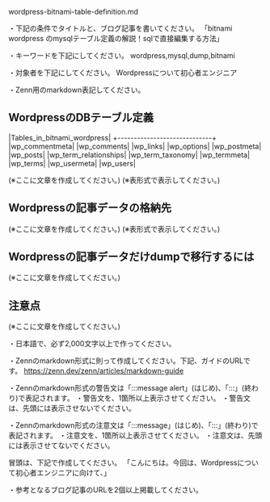 wordpress-bitnami-table-definition.md

・下記の条件でタイトルと、ブログ記事を書いてください。
「bitnami wordpress のmysqlテーブル定義の解説！sqlで直接編集する方法」

・キーワードを下記にしてください。
wordpress,mysql,dump,bitnami
 
・対象者を下記にしてください。
        Wordpressについて初心者エンジニア

・Zenn用のmarkdown表記してください。



## WordpressのDBテーブル定義
|Tables_in_bitnami_wordpress|
+-----------------------------+
|wp_commentmeta|
|wp_comments|
|wp_links|
|wp_options|
|wp_postmeta|
|wp_posts|
|wp_term_relationships|
|wp_term_taxonomy|
|wp_termmeta|
|wp_terms|
|wp_usermeta|
|wp_users|

(※ここに文章を作成してください。)
(※表形式で表示してください。)

## Wordpressの記事データの格納先
(※ここに文章を作成してください。)
(※表形式で表示してください。)

## Wordpressの記事データだけdumpで移行するには
(※ここに文章を作成してください。)

## 注意点
(※ここに文章を作成してください。)



・日本語で、必ず2,000文字以上で作ってください。


・Zennのmarkdown形式に則って作成してください。下記、ガイドのURLです。
https://zenn.dev/zenn/articles/markdown-guide

・Zennのmarkdown形式の警告文は「:::message alert」(はじめ)、「:::」(終わり)で表記されます。
・警告文を、1箇所以上表示させてください。
・警告文は、先頭には表示させないでください。

・Zennのmarkdown形式の注意文は「:::message」(はじめ)、「:::」(終わり)で表記されます。
・注意文を、1箇所以上表示させてください。
・注意文は、先頭には表示させてないでください。

冒頭は、下記で作成してください。
「こんにちは。今回は、Wordpressについて初心者エンジニアに向けて、」

・参考となるブログ記事のURLを2個以上掲載してください。


